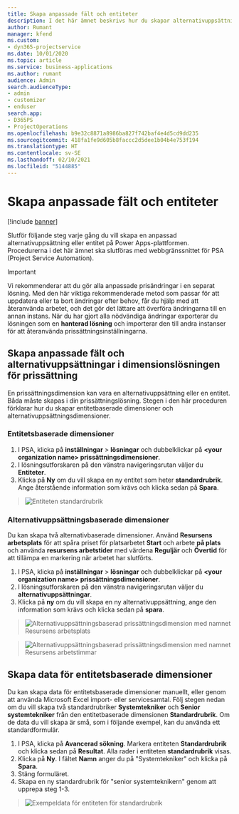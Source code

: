 ```yaml
---
title: Skapa anpassade fält och entiteter
description: I det här ämnet beskrivs hur du skapar alternativuppsättningar och entiteter i din egen lösning i Power Apps-plattformen.
author: Rumant
manager: kfend
ms.custom:
- dyn365-projectservice
ms.date: 10/01/2020
ms.topic: article
ms.service: business-applications
ms.author: rumant
audience: Admin
search.audienceType:
- admin
- customizer
- enduser
search.app:
- D365PS
- ProjectOperations
ms.openlocfilehash: b9e32c8871a8986ba827f742baf4e4d5cd9dd235
ms.sourcegitcommit: 418fa1fe9d605b8faccc2d5dee1b04b4e753f194
ms.translationtype: HT
ms.contentlocale: sv-SE
ms.lasthandoff: 02/10/2021
ms.locfileid: "5144885"
---
```

# <a name="create-custom-fields-and-entities"></a>Skapa anpassade fält och entiteter 

[!include [banner](../includes/psa-now-project-operations.md)]

Slutför följande steg varje gång du vill skapa en anpassad alternativuppsättning eller entitet på Power Apps-plattformen.  
Procedurerna i det här ämnet ska slutföras med webbgränssnittet för PSA (Project Service Automation).

> [!IMPORTANT]
> Vi rekommenderar att du gör alla anpassade prisändringar i en separat lösning. Med den här viktiga rekommenderade metod som passar för att uppdatera eller ta bort ändringar efter behov, får du hjälp med att återanvända arbetet, och det gör det lättare att överföra ändringarna till en annan instans. När du har gjort alla nödvändiga ändringar exporterar du lösningen som en **hanterad lösning** och importerar den till andra instanser för att återanvända prissättningsinställningarna.

  
## <a name="create-custom-fields-and-option-sets-in-the-pricing-dimension-solution"></a>Skapa anpassade fält och alternativuppsättningar i dimensionslösningen för prissättning

En prissättningsdimension kan vara en alternativuppsättning eller en entitet. Båda måste skapas i din prissättningslösning. Stegen i den här proceduren förklarar hur du skapar entitetbaserade dimensioner och alternativuppsättningsdimensioner.

### <a name="entity-based-dimensions"></a>Entitetsbaserade dimensioner

1. I PSA, klicka på **inställningar** > **lösningar** och dubbelklickar på **\<your organization name> prissättningsdimensioner**.
2. I lösningsutforskaren på den vänstra navigeringsrutan väljer du **Entiteter**.
3. Klicka på **Ny** om du vill skapa en ny entitet som heter **standardrubrik**. Ange återstående information som krävs och klicka sedan på **Spara**.

> ![Entiteten standardrubrik](media/Standard-Title-entity-definition.png)


### <a name="option-set-based-dimensions"></a>Alternativuppsättningsbaserade dimensioner 
Du kan skapa två alternativbaserade dimensioner. Använd **Resursens arbetsplats** för att spåra priset för platsarbetet **Start** och arbete **på plats** och använda **resursens arbetstider** med värdena **Reguljär** och **Övertid** för att tillämpa en markering när arbetet har slutförts.


1. I PSA, klicka på **inställningar** > **lösningar** och dubbelklickar på **\<your organization name> prissättningsdimensioner**. 
2. I lösningsutforskaren på den vänstra navigeringsrutan väljer du **alternativuppsättningar**. 
3. Klicka på **ny** om du vill skapa en ny alternativuppsättning, ange den information som krävs och klicka sedan på **spara**.

> ![Alternativuppsättningsbaserad prissättningsdimension med namnet Resursens arbetsplats ](media/Option-set-PD-called-Resource-Work-Location.png)

> ![Alternativuppsättningsbaserad prissättningsdimension med namnet Resursens arbetstimmar ](media/Option-set-PD-called-Resource-Work-Hours.PNG)


## <a name="create-data-for-entity-based-dimensions"></a>Skapa data för entitetsbaserade dimensioner

Du kan skapa data för entitetsbaserade dimensioner manuellt, eller genom att använda Microsoft Excel import- eller servicesamtal. Följ stegen nedan om du vill skapa två standardrubriker **Systemtekniker** och **Senior systemtekniker** från den entitetbaserade dimensionen **Standardrubrik**. Om de data du vill skapa är små, som i följande exempel, kan du använda ett standardformulär.

1. I PSA, klicka på **Avancerad sökning**. Markera entiteten **Standardrubrik** och klicka sedan på **Resultat**. Alla rader i entiteten **standardrubrik** visas.
2. Klicka på **Ny**. I fältet **Namn** anger du på "Systemtekniker" och klicka på **Spara**.
3. Stäng formuläret. 
4. Skapa en ny standardrubrik för "senior systemteknikern" genom att upprepa steg 1-3.

> ![Exempeldata för entiteten för standardrubrik ](media/ST-data.png)


